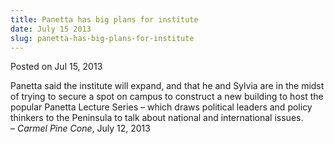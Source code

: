 ```yaml
---
title: Panetta has big plans for institute
date: July 15 2013
slug: panetta-has-big-plans-for-institute
---
```


  



<span class="date">Posted on Jul 15, 2013    </span>
<p>Panetta said the institute will expand, and that he and Sylvia
are in the midst of trying to secure a spot on campus to construct
a new building to host the popular Panetta Lecture Series &#x2013; which
draws political leaders and policy thinkers to the Peninsula to
talk about national and international issues.<br>
&#x2013; <em>Carmel Pine Cone</em>, July 12, 2013</br></p>





```

